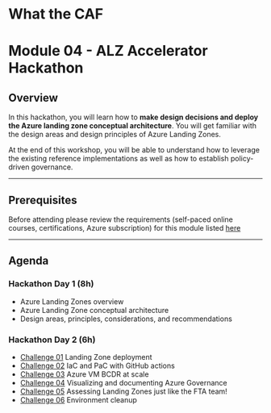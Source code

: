 # What the CAF

# Module 04 - ALZ Accelerator Hackathon

## Overview

In this hackathon, you will learn how to **make design decisions and deploy the Azure landing zone conceptual architecture**.
You will get familiar with the design areas and design principles of Azure Landing Zones.

At the end of this workshop, you will be able to understand how to leverage the existing reference implementations as well as how to establish policy-driven governance.

---

## Prerequisites

Before attending please review the requirements (self-paced online courses, certifications, Azure subscription) for this module listed [here](/agenda_and_requirements.md)

---

## Agenda

### Hackathon Day 1 (8h)

- Azure Landing Zones overview
- Azure Landing Zone conceptual architecture 
- Design areas, principles, considerations, and recommendations

### Hackathon Day 2 (6h)

- [Challenge 01](./challenges/caf-advanced-challenges.md) Landing Zone deployment
- [Challenge 02](./challenges/caf-advanced-challenges.md) IaC and PaC with GitHub actions
- [Challenge 03](./challenges/caf-advanced-challenges.md) Azure VM BCDR at scale
- [Challenge 04](./challenges/caf-advanced-challenges.md) Visualizing and documenting Azure Governance
- [Challenge 05](./challenges/caf-advanced-challenges.md) Assessing Landing Zones just like the FTA team!
- [Challenge 06](./challenges/caf-advanced-challenges.md) Environment cleanup
